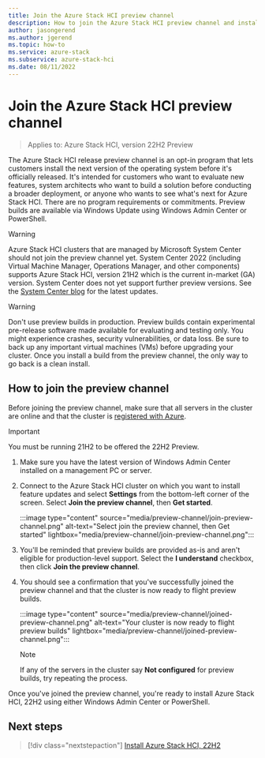 ```yaml
---
title: Join the Azure Stack HCI preview channel
description: How to join the Azure Stack HCI preview channel and install feature updates by using Windows PowerShell or Windows Admin Center.
author: jasongerend
ms.author: jgerend
ms.topic: how-to
ms.service: azure-stack
ms.subservice: azure-stack-hci
ms.date: 08/11/2022
---
```


# Join the Azure Stack HCI preview channel

> Applies to: Azure Stack HCI, version 22H2 Preview

The Azure Stack HCI release preview channel is an opt-in program that lets customers install the next version of the operating system before it's officially released. It's intended for customers who want to evaluate new features, system architects who want to build a solution before conducting a broader deployment, or anyone who wants to see what's next for Azure Stack HCI. There are no program requirements or commitments. Preview builds are available via Windows Update using Windows Admin Center or PowerShell.

   > [!WARNING]
   > Azure Stack HCI clusters that are managed by Microsoft System Center should not join the preview channel yet. System Center 2022 (including Virtual Machine Manager, Operations Manager, and other components) supports Azure Stack HCI, version 21H2 which is the current in-market (GA) version. System Center does not yet support further preview versions. See the [System Center blog](https://techcommunity.microsoft.com/t5/system-center-blog/bg-p/SystemCenterBlog) for the latest updates.

   > [!WARNING]
   > Don't use preview builds in production. Preview builds contain experimental pre-release software made available for evaluating and testing only. You might experience crashes, security vulnerabilities, or data loss. Be sure to back up any important virtual machines (VMs) before upgrading your cluster. Once you install a build from the preview channel, the only way to go back is a clean install.

## How to join the preview channel

Before joining the preview channel, make sure that all servers in the cluster are online and that the cluster is [registered with Azure](../deploy/register-with-azure.md).

   > [!IMPORTANT]
   > You must be running 21H2 to be offered the 22H2 Preview.

1. Make sure you have the latest version of Windows Admin Center installed on a management PC or server.

2. Connect to the Azure Stack HCI cluster on which you want to install feature updates and select **Settings** from the bottom-left corner of the screen. Select **Join the preview channel**, then **Get started**.

   :::image type="content" source="media/preview-channel/join-preview-channel.png" alt-text="Select join the preview channel, then Get started" lightbox="media/preview-channel/join-preview-channel.png":::

3. You'll be reminded that preview builds are provided as-is and aren't eligible for production-level support. Select the **I understand** checkbox, then click **Join the preview channel**.

4. You should see a confirmation that you've successfully joined the preview channel and that the cluster is now ready to flight preview builds.

   :::image type="content" source="media/preview-channel/joined-preview-channel.png" alt-text="Your cluster is now ready to flight preview builds" lightbox="media/preview-channel/joined-preview-channel.png":::

   > [!NOTE]
   > If any of the servers in the cluster say **Not configured** for preview builds, try repeating the process.

Once you've joined the preview channel, you're ready to install Azure Stack HCI, 22H2 using either Windows Admin Center or PowerShell.

## Next steps

> [!div class="nextstepaction"]
> [Install Azure Stack HCI, 22H2](../manage/install-preview-version.md)
